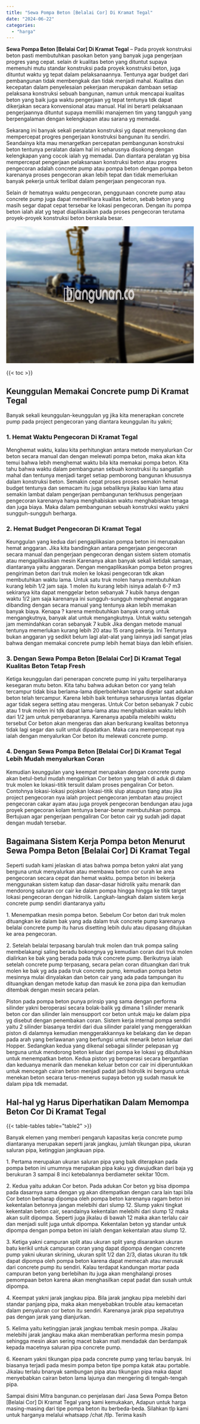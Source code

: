 ```yaml
---
title: "Sewa Pompa Beton [Belalai Cor] Di Kramat Tegal"
date: "2024-06-22"
categories: 
  - "harga"
---
```


**Sewa Pompa Beton \[Belalai Cor\] Di Kramat Tegal** – Pada proyek konstruksi beton pasti membutuhkan pasokan beton yang banyak juga pengerjaan progres yang cepat. selain dr kualitas beton yang dituntut supaya memenuhi mutu standar konstruksi pada proyek konstruksi beton, juga dituntut waktu yg tepat dalam pelaksanaannya. Tentunya agar budget dari pembangunan tidak membengkak dan tidak menjadi mahal. Kualitas dan kecepatan dalam penyelesaian pekerjaan merupakan dambaan setiap pelaksana konstruksi sebuah bangunan, namun untuk mencapai kualitas beton yang baik juga waktu pengerjaan yg tepat tentunya tdk dapat dikerjakan secara konvensional atau manual. Hal ini berarti pelaksanaan pengerjaannya dituntut supaya memiliki manajemen tim yang tangguh yang berpengalaman dengan kelengkapan atau sarana yg memadai.

Sekarang ini banyak sekali peralatan konstruksi yg dapat menyokong dan mempercepat progres pengerjaan konstruksi bangunan itu sendiri. Seandainya kita mau menargetkan percepatan pembangunan konstruksi beton tentunya peralatan dalam hal ini seharusnya disokong dengan kelengkapan yang cocok ialah yg memadai. Dan diantara peralatan yg bisa mempercepat pengerjaan pelaksanaan konstruksi beton atau progres pengecoran adalah concrete pump atau pompa beton dengan pompa beton karenanya proses pengecoran akan lebih tepat dan tidak memerlukan banyak pekerja untuk terlibat dalam pengerjaan pengecoran nya.

Selain dr hematnya waktu pengecoran, penggunaan concrete pump atau concrete pump juga dapat memelihara kualitas beton, sebab beton yang masih segar dapat cepat tersebar ke lokasi pengecoran. Dengan itu pompa beton ialah alat yg tepat diaplikasikan pada proses pengecoran terutama proyek-proyek konstruksi beton berskala besar.

![Sewa Pompa Beton [Belalai Cor] Di Kramat Tegal](/images/sewa-concrete-pump-17.png)

{{< toc >}}

## Keunggulan Memakai Concrete pump Di Kramat Tegal

Banyak sekali keunggulan-keunggulan yg jika kita menerapkan concrete pump pada project pengecoran yang diantara keunggulan itu yakni;

### 1\. Hemat Waktu Pengecoran Di Kramat Tegal

Menghemat waktu, kalau kita perhitungkan antara metode menyalurkan Cor beton secara manual dan dengan melewati pompa beton, maka akan kita temui bahwa lebih menghemat waktu bila kita memakai pompa beton. Kita tahu bahwa waktu dalam pembangunan sebuah konstruksi itu sangatlah mahal dan tentunya menjadi target setiap pemborong bangunan khususnya dalam konstruksi beton. Semakin cepat proses proses semakin hemat budget tentunya dan semacam itu juga sebaliknya jikalau kian lama atau semakin lambat dalam pengerjaan pembangunan terkhusus pengerjaan pengecoran karenanya hanya menghabiskan waktu menghabiskan tenaga dan juga biaya. Maka dalam pembangunan sebuah konstruksi waktu yakni sungguh-sungguh berharga.

### 2\. Hemat Budget Pengecoran Di Kramat Tegal

Keunggulan yang kedua dari pengaplikasian pompa beton ini merupakan hemat anggaran. Jika kita bandingkan antara pengerjaan pengecoran secara manual dan pengerjaan pengecoran dengan sistem sistem otomatis atau mengaplikasikan mesin Karenanya akan banyak sekali ketidak samaan, diantaranya yaitu anggaran. Dengan mengaplikasikan pompa beton progres pengiriman beton dari truk molen ke lokasi pengecoran tdk akan membutuhkan waktu lama. Untuk satu truk molen hanya membutuhkan kurang lebih 1/2 jam saja. 1 molen itu kurang lebih isinya adalah 6-7 m3 sekiranya kita dapat menggelar beton sebanyak 7 kubik hanya dengan waktu 1/2 jam saja karenanya ini sungguh-sungguh menghemat anggaran dibanding dengan secara manual yang tentunya akan lebih memakan banyak biaya. Kenapa ? karena membutuhkan banyak orang untuk mengangkutnya, banyak alat untuk mengangkutnya. Untuk waktu setengah jam memindahkan coran sebanyak 7 kubik Jika dengan metode manual tentunya memerlukan kurang lebih 20 atau 15 orang pekerja. Ini Tentunya bukan anggaran yg sedikit belum lagi alat-alat yang lainnya jadi sangat jelas bahwa dengan memakai concrete pump lebih hemat biaya dan lebih efisien.

### 3\. Dengan Sewa Pompa Beton \[Belalai Cor\] Di Kramat Tegal Kualitas Beton Tetap Fresh

Ketiga keunggulan dari penerapan concrete pump ini yaitu terpeliharanya kesegaran mutu beton. Kita tahu bahwa adukan beton cor yang telah tercampur tidak bisa berlama-lama diperbolehkan tanpa digelar saat adukan beton telah tercampur. Karena lebih baik tentunya seharusnya lantas digelar agar tidak segera setting atau mengeras. Untuk Cor beton sebanyak 7 cubic atau 1 truk molen ini tdk dapat lama-lama atau menghabiskan waktu lebih dari 1/2 jam untuk penyebarannya. Karenanya apabila melebihi waktu tersebut Cor beton akan mengeras dan akan berkurang kwalitas betonnya tidak lagi segar dan sulit untuk dipadatkan. Maka cara mempercepat nya ialah dengan menyalurkan Cor beton itu melewati concrete pump.

### 4\. Dengan Sewa Pompa Beton \[Belalai Cor\] Di Kramat Tegal Lebih Mudah menyalurkan Coran

Kemudian keunggulan yang keempat merupakan dengan concrete pump akan betul-betul mudah mengalirkan Cor beton yang telah di aduk di dalam truk molen ke lokasi-titik tersulit dalam proses pengaliran Cor beton. Contohnya lokasi-lokasi pojokan lokasi-titik slup ataupun tiang atau jika project pengecoran nya ialah project pengecoran jembatan atau project pengecoran cakar ayam atau juga proyek pengecoran bendungan atau juga proyek pengecoran kolam tentunya benar-benar membutuhkan pompa. Bertujuan agar pengerjaan pengaliran Cor beton cair yg sudah jadi dapat dengan mudah tersebar.

## Bagaimana Sistem Kerja Pompa beton Menurut Sewa Pompa Beton \[Belalai Cor\] Di Kramat Tegal

Seperti sudah kami jelaskan di atas bahwa pompa beton yakni alat yang berguna untuk menyalurkan atau membawa beton cor curah ke area pengecoran secara cepat dan hemat waktu. pompa beton ini bekerja menggunakan sistem katup dan dasar-dasar hidrolik yaitu menarik dan mendorong saluran cor cair ke dalam pompa hingga hingga ke titik target lokasi pengecoran dengan hidrolik. Langkah-langkah dalam sistem kerja concrete pump sendiri diantaranya yaitu

1\. Menempatkan mesin pompa beton. Sebelum Cor beton dari truk molen dituangkan ke dalam bak yang ada dalam truk concrete pump karenanya belalai concrete pump itu harus disetting lebih dulu atau dipasang ditujukan ke area pengecoran.

2\. Setelah belalai terpasang barulah truk molen dan truk pompa saling membelakangi saling beradu bokongnya yg kemudian coran dari truk molen dialirkan ke bak yang berada pada truk concrete pump. Berikutnya ialah setelah concrete pump terpasang, secara pelan coran dituangkan dari truk molen ke bak yg ada pada truk concrete pump, kemudian pompa beton mesinnya mulai dinyalakan dan beton cair yang ada pada tampungan itu dituangkan dengan metode katup dan masuk ke zona pipa dan kemudian ditembak dengan mesin secara pelan.

Piston pada pompa beton punya prinsip yang sama dengan performa silinder yakni beroperasi secara bolak-balik yg dimana 1 silinder menarik beton cor dan silinder lain mensupport cor beton untuk maju ke dalam pipa yg disebut dengan penembakan coran. Sistem kerja internal pompa sendiri yaitu 2 silinder biasanya terdiri dari dua silinder paralel yang menggerakkan piston di dalamnya kemudian menggerakkannya ke belakang dan ke depan pada arah yang berlawanan yang berfungsi untuk menarik beton keluar dari Hopper. Sedangkan kedua yang dikenal sebagai silinder pelepasan yg berguna untuk mendorong beton keluar dari pompa ke lokasi yg dibutuhkan untuk menempatkan beton. Kedua piston yg beroperasi secara bergantian dan keduanya menarik dan menekan keluar beton cor cair ini diperuntukkan untuk mencegah cairan beton menjadi padat jadi hidrolik ini berguna untuk menekan beton secara terus-menerus supaya beton yg sudah masuk ke dalam pipa tdk memadat.

## Hal-hal yg Harus Diperhatikan Dalam Memompa Beton Cor Di Kramat Tegal

{{< table-tables table="table2" >}}

Banyak elemen yang memberi pengaruh kapasitas kerja concrete pump diantaranya merupakan seperti jarak jangkau, jumlah tikungan pipa, ukuran saluran pipa, ketinggian jangkauan pipa.

1\. Pertama merupakan ukuran saluran pipa yang baik diterapkan pada pompa beton ini umumnya merupakan pipa kaku yg diwujudkan dari baja yg berukuran 3 sampai 8 inci ketebalannya berdiameter sekitar 10cm.

2\. Kedua yaitu adukan Cor beton. Pada adukan Cor beton yg bisa dipompa pada dasarnya sama dengan yg akan ditempatkan dengan cara lain tapi bila Cor beton berharap dipompa oleh pompa beton karenanya ragam beton ini kekentalan betonnya jangan melebihi dari slump 12. Slump yakni tingkat kekentalan beton cair, seandainya kekentalan melebihi dari slump 12 maka akan sulit dipompa. Seperti juga jikalau di bawah 12 maka akan terlalu cair dan menjadi sulit juga untuk dipompa. Kekentalan beton yg standar untuk dipompa dengan pompa beton ini ialah dengan kekentalan atau slump 12.

3\. Ketiga yakni campuran split atau ukuran split yang disarankan ukuran batu kerikil untuk campuran coran yang dapat dipompa dengan concrete pump yakni ukuran skrining, ukuran split 1/2 dan 2/3, diatas ukuran itu tdk dapat dipompa oleh pompa beton karena dapat memecah atau merusak dari concrete pump itu sendiri. Kalau terdapat kandungan mortar pada campuran beton yang berlebihan itu juga akan menghalangi proses pemompaan beton karena akan menghasilkan cepat padat dan susah untuk dipompa.

4\. Keempat yakni jarak jangkau pipa. Bila jarak jangkau pipa melebihi dari standar panjang pipa, maka akan menyebabkan trouble atau kemacetan dalam penyaluran cor beton itu sendiri. Karenanya jarak pipa sepatutnya pas dengan jarak yang dianjurkan.

5\. Kelima yaitu ketinggian jarak jangkau tembak mesin pompa. Jikalau melebihi jarak jangkau maka akan memberatkan performa mesin pompa sehingga mesin akan sering macet bakan mati mendadak dan berdampak kepada macetnya saluran pipa concrete pump.

6\. Keenam yakni tikungan pipa pada concrete pump yang terlau banyak. Ini biasanya terjadi pada mesim pompa beton tipe pompa katak atau portable. Jikalau terlalu bnanyak sambungan pipa atau tikungan pipa maka dapat menyebabkan cairan beton lama lajunya dan mengering di tengah-tengah pipa.

Sampai disini Mitra bangunan.co penjelasan dari Jasa Sewa Pompa Beton \[Belalai Cor\] Di Kramat Tegal yang kami kemukakan, Adapun untuk harga masing-masing dari tipe pompa beton itu berbeda-beda. Silahkan tlp kami untuk harganya melalui whatsapp /chat /tlp. Terima kasih
